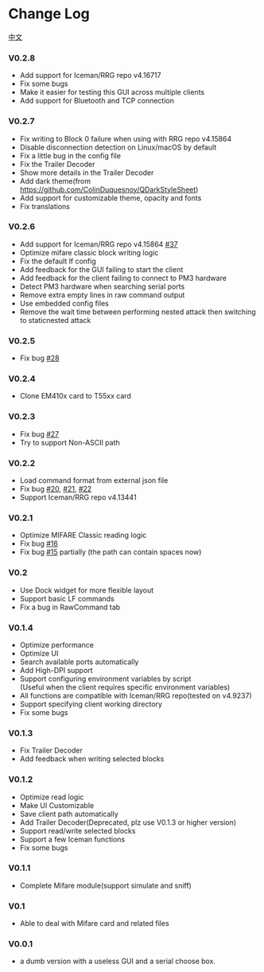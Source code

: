 # Change Log

[中文](doc/CHANGELOG/CHANGELOG_zh_CN.md)  

### V0.2.8
+ Add support for Iceman/RRG repo v4.16717  
+ Fix some bugs  
+ Make it easier for testing this GUI across multiple clients  
+ Add support for Bluetooth and TCP connection  

### V0.2.7
+ Fix writing to Block 0 failure when using with RRG repo v4.15864  
+ Disable disconnection detection on Linux/macOS by default  
+ Fix a little bug in the config file  
+ Fix the Trailer Decoder  
+ Show more details in the Trailer Decoder  
+ Add dark theme(from https://github.com/ColinDuquesnoy/QDarkStyleSheet)  
+ Add support for customizable theme, opacity and fonts  
+ Fix translations  

### V0.2.6
+ Add support for Iceman/RRG repo v4.15864 [#37](https://github.com/wh201906/Proxmark3GUI/issues/37)  
+ Optimize mifare classic block writing logic  
+ Fix the default lf config  
+ Add feedback for the GUI failing to start the client  
+ Add feedback for the client failing to connect to PM3 hardware  
+ Detect PM3 hardware when searching serial ports  
+ Remove extra empty lines in raw command output  
+ Use embedded config files  
+ Remove the wait time between performing nested attack then switching to staticnested attack  

### V0.2.5
+ Fix bug [#28](https://github.com/wh201906/Proxmark3GUI/issues/28)  

### V0.2.4
+ Clone EM410x card to T55xx card  

### V0.2.3
+ Fix bug [#27](https://github.com/wh201906/Proxmark3GUI/issues/27)  
+ Try to support Non-ASCII path  

### V0.2.2
+ Load command format from external json file  
+ Fix bug [#20](https://github.com/wh201906/Proxmark3GUI/issues/20), [#21](https://github.com/wh201906/Proxmark3GUI/issues/21), [#22](https://github.com/wh201906/Proxmark3GUI/issues/22)  
+ Support Iceman/RRG repo v4.13441

### V0.2.1
+ Optimize MIFARE Classic reading logic  
+ Fix bug [#16](https://github.com/wh201906/Proxmark3GUI/issues/16)  
+ Fix bug [#15](https://github.com/wh201906/Proxmark3GUI/issues/15) partially (the path can contain spaces now)  

### V0.2
+ Use Dock widget for more flexible layout  
+ Support basic LF commands  
+ Fix a bug in RawCommand tab  

### V0.1.4
+ Optimize performance  
+ Optimize UI  
+ Search available ports automatically  
+ Add High-DPI support  
+ Support configuring environment variables by script  
(Useful when the client requires specific environment variables)  
+ All functions are compatible with Iceman/RRG repo(tested on v4.9237)  
+ Support specifying client working directory
+ Fix some bugs

### V0.1.3
+ Fix Trailer Decoder
+ Add feedback when writing selected blocks

### V0.1.2
+ Optimize read logic
+ Make UI Customizable
+ Save client path automatically
+ Add Trailer Decoder(Deprecated, plz use V0.1.3 or higher version)
+ Support read/write selected blocks
+ Support a few Iceman functions
+ Fix some bugs

### V0.1.1
+ Complete Mifare module(support simulate and sniff)

### V0.1
+ Able to deal with Mifare card and related files

### V0.0.1
+ a dumb version with a useless GUI and a serial choose box.